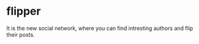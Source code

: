 # flipper
It is the new social network, where you can find intresting authors and flip their posts.
